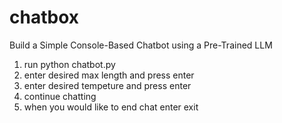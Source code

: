 # chatbox
Build a Simple Console-Based Chatbot using a Pre-Trained LLM

1. run python chatbot.py
2. enter desired max length and press enter
3. enter desired tempeture and press enter
4. continue chatting
5. when you would like to end chat enter exit 
